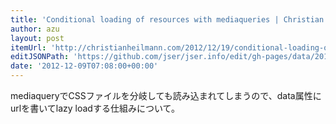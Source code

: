 ```yaml
---
title: 'Conditional loading of resources with mediaqueries | Christian Heilmann'
author: azu
layout: post
itemUrl: 'http://christianheilmann.com/2012/12/19/conditional-loading-of-resources-with-mediaqueries/'
editJSONPath: 'https://github.com/jser/jser.info/edit/gh-pages/data/2012/12/index.json'
date: '2012-12-09T07:08:00+00:00'
---
```

mediaqueryでCSSファイルを分岐しても読み込まれてしまうので、data属性にurlを書いてlazy loadする仕組みについて。
